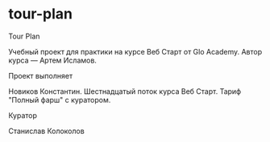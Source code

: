 # tour-plan

Tour Plan

Учебный проект для практики на курсе Веб Старт от Glo Academy. Автор курса — Артем Исламов.

Проект выполняет

Новиков Константин. Шестнадцатый поток курса Веб Старт. Тариф "Полный фарш" с куратором.

Куратор

Станислав Колоколов
